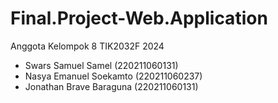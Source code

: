 # Final.Project-Web.Application
Anggota Kelompok 8
TIK2032F 2024 
- Swars Samuel Samel (220211060131)
- Nasya Emanuel Soekamto (220211060237)
- Jonathan Brave Baraguna (220211060131)
